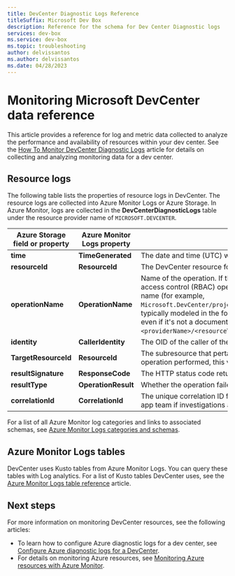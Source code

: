 ```yaml
---
title: DevCenter Diagnostic Logs Reference
titleSuffix: Microsoft Dev Box
description: Reference for the schema for Dev Center Diagnostic logs
services: dev-box
ms.service: dev-box
ms.topic: troubleshooting
author: delvissantos
ms.author: delvissantos
ms.date: 04/28/2023
---
```


# Monitoring Microsoft DevCenter data reference

This article provides a reference for log and metric data collected to analyze the performance and availability of resources within your dev center. See the [How To Monitor DevCenter Diagnostic Logs](how-to-configure-dev-box-azure-diagnostic-logs.md) article for details on collecting and analyzing monitoring data for a dev center.


## Resource logs

The following table lists the properties of resource logs in DevCenter. The resource logs are collected into Azure Monitor Logs or Azure Storage. In Azure Monitor, logs are collected in the **DevCenterDiagnosticLogs** table under the resource provider name of `MICROSOFT.DEVCENTER`.

| Azure Storage field or property | Azure Monitor Logs property | Description |
| --- | --- | --- |
| **time** | **TimeGenerated** | The date and time (UTC) when the operation occurred. |
| **resourceId** | **ResourceId** | The DevCenter resource for which logs are enabled.|
| **operationName** | **OperationName** | Name of the operation. If the event represents an Azure role-based access control (RBAC) operation, specify the Azure RBAC operation name (for example, `Microsoft.DevCenter/projects/users/devboxes/write`). This name is typically modeled in the form of an Azure Resource Manager operation, even if it's not a documented Resource Manager operation: (`Microsoft.<providerName>/<resourceType>/<subtype>/<Write/Read/Delete/Action>`)|
| **identity** | **CallerIdentity** | The OID of the caller of the event. |
| **TargetResourceId** | **ResourceId** | The subresource that pertains to the request. Depending on the operation performed, this value may point to a `devbox` or `environment`.|
| **resultSignature** | **ResponseCode** | The HTTP status code returned for the operation. |
| **resultType** | **OperationResult** | Whether the operation failed or succeeded. |
| **correlationId** | **CorrelationId** | The unique correlation ID for the operation that can be shared with the app team if investigations are necessary.|

For a list of all Azure Monitor log categories and links to associated schemas, see [Azure Monitor Logs categories and schemas](../azure-monitor/essentials/resource-logs-schema.md). 

## Azure Monitor Logs tables

DevCenter uses Kusto tables from Azure Monitor Logs. You can query these tables with Log analytics. For a list of Kusto tables DevCenter uses, see the [Azure Monitor Logs table reference](how-to-configure-dev-box-azure-diagnostic-logs.md) article.

## Next steps

For more information on monitoring DevCenter resources, see the following articles:

- To learn how to configure Azure diagnostic logs for a dev center, see [Configure Azure diagnostic logs for a DevCenter](how-to-configure-dev-box-azure-diagnostic-logs.md).
- For details on monitoring Azure resources, see [Monitoring Azure resources with Azure Monitor](../azure-monitor/essentials/monitor-azure-resource.md).
